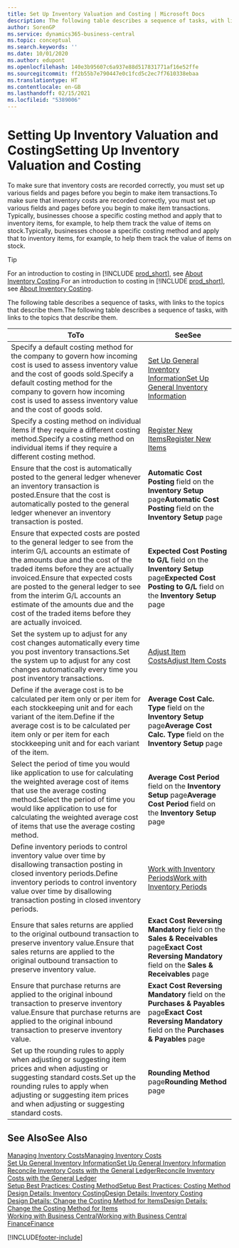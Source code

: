```yaml
---
title: Set Up Inventory Valuation and Costing | Microsoft Docs
description: The following table describes a sequence of tasks, with links to the topics that describe them.
author: SorenGP
ms.service: dynamics365-business-central
ms.topic: conceptual
ms.search.keywords: ''
ms.date: 10/01/2020
ms.author: edupont
ms.openlocfilehash: 140e3b95607c6a937e88d517831771af16e52ffe
ms.sourcegitcommit: ff2b55b7e790447e0c1fcd5c2ec7f7610338ebaa
ms.translationtype: HT
ms.contentlocale: en-GB
ms.lasthandoff: 02/15/2021
ms.locfileid: "5389006"
---
```

# <a name="setting-up-inventory-valuation-and-costing"></a><span data-ttu-id="6ab0b-103">Setting Up Inventory Valuation and Costing</span><span class="sxs-lookup"><span data-stu-id="6ab0b-103">Setting Up Inventory Valuation and Costing</span></span>

<span data-ttu-id="6ab0b-104">To make sure that inventory costs are recorded correctly, you must set up various fields and pages before you begin to make item transactions.</span><span class="sxs-lookup"><span data-stu-id="6ab0b-104">To make sure that inventory costs are recorded correctly, you must set up various fields and pages before you begin to make item transactions.</span></span> <span data-ttu-id="6ab0b-105">Typically, businesses choose a specific costing method and apply that to inventory items, for example, to help them track the value of items on stock.</span><span class="sxs-lookup"><span data-stu-id="6ab0b-105">Typically, businesses choose a specific costing method and apply that to inventory items, for example, to help them track the value of items on stock.</span></span>  

> [!TIP]
> <span data-ttu-id="6ab0b-106">For an introduction to costing in [!INCLUDE [prod_short](includes/prod_short.md)], see [About Inventory Costing](finance-learn-about-costing.md).</span><span class="sxs-lookup"><span data-stu-id="6ab0b-106">For an introduction to costing in [!INCLUDE [prod_short](includes/prod_short.md)], see [About Inventory Costing](finance-learn-about-costing.md).</span></span>

<span data-ttu-id="6ab0b-107">The following table describes a sequence of tasks, with links to the topics that describe them.</span><span class="sxs-lookup"><span data-stu-id="6ab0b-107">The following table describes a sequence of tasks, with links to the topics that describe them.</span></span>

|<span data-ttu-id="6ab0b-108">**To**</span><span class="sxs-lookup"><span data-stu-id="6ab0b-108">**To**</span></span>|<span data-ttu-id="6ab0b-109">**See**</span><span class="sxs-lookup"><span data-stu-id="6ab0b-109">**See**</span></span>|  
|------------|-------------|
|<span data-ttu-id="6ab0b-110">Specify a default costing method for the company to govern how incoming cost is used to assess inventory value and the cost of goods sold.</span><span class="sxs-lookup"><span data-stu-id="6ab0b-110">Specify a default costing method for the company to govern how incoming cost is used to assess inventory value and the cost of goods sold.</span></span>|[<span data-ttu-id="6ab0b-111">Set Up General Inventory Information</span><span class="sxs-lookup"><span data-stu-id="6ab0b-111">Set Up General Inventory Information</span></span>](inventory-how-setup-general.md)|  
|<span data-ttu-id="6ab0b-112">Specify a costing method on individual items if they require a different costing method.</span><span class="sxs-lookup"><span data-stu-id="6ab0b-112">Specify a costing method on individual items if they require a different costing method.</span></span>|[<span data-ttu-id="6ab0b-113">Register New Items</span><span class="sxs-lookup"><span data-stu-id="6ab0b-113">Register New Items</span></span>](inventory-how-register-new-items.md)|  
|<span data-ttu-id="6ab0b-114">Ensure that the cost is automatically posted to the general ledger whenever an inventory transaction is posted.</span><span class="sxs-lookup"><span data-stu-id="6ab0b-114">Ensure that the cost is automatically posted to the general ledger whenever an inventory transaction is posted.</span></span>|<span data-ttu-id="6ab0b-115">**Automatic Cost Posting** field on the **Inventory Setup** page</span><span class="sxs-lookup"><span data-stu-id="6ab0b-115">**Automatic Cost Posting** field on the **Inventory Setup** page</span></span>|  
|<span data-ttu-id="6ab0b-116">Ensure that expected costs are posted to the general ledger to see from the interim G/L accounts an estimate of the amounts due and the cost of the traded items before they are actually invoiced.</span><span class="sxs-lookup"><span data-stu-id="6ab0b-116">Ensure that expected costs are posted to the general ledger to see from the interim G/L accounts an estimate of the amounts due and the cost of the traded items before they are actually invoiced.</span></span>|<span data-ttu-id="6ab0b-117">**Expected Cost Posting to G/L** field on the **Inventory Setup** page</span><span class="sxs-lookup"><span data-stu-id="6ab0b-117">**Expected Cost Posting to G/L** field on the **Inventory Setup** page</span></span>|  
|<span data-ttu-id="6ab0b-118">Set the system up to adjust for any cost changes automatically every time you post inventory transactions.</span><span class="sxs-lookup"><span data-stu-id="6ab0b-118">Set the system up to adjust for any cost changes automatically every time you post inventory transactions.</span></span>|[<span data-ttu-id="6ab0b-119">Adjust Item Costs</span><span class="sxs-lookup"><span data-stu-id="6ab0b-119">Adjust Item Costs</span></span>](inventory-how-adjust-item-costs.md)|  
|<span data-ttu-id="6ab0b-120">Define if the average cost is to be calculated per item only or per item for each stockkeeping unit and for each variant of the item.</span><span class="sxs-lookup"><span data-stu-id="6ab0b-120">Define if the average cost is to be calculated per item only or per item for each stockkeeping unit and for each variant of the item.</span></span>|<span data-ttu-id="6ab0b-121">**Average Cost Calc. Type** field on the **Inventory Setup** page</span><span class="sxs-lookup"><span data-stu-id="6ab0b-121">**Average Cost Calc. Type** field on the **Inventory Setup** page</span></span>|  
|<span data-ttu-id="6ab0b-122">Select the period of time you would like application to use for calculating the weighted average cost of items that use the average costing method.</span><span class="sxs-lookup"><span data-stu-id="6ab0b-122">Select the period of time you would like application to use for calculating the weighted average cost of items that use the average costing method.</span></span>|<span data-ttu-id="6ab0b-123">**Average Cost Period** field on the **Inventory Setup** page</span><span class="sxs-lookup"><span data-stu-id="6ab0b-123">**Average Cost Period** field on the **Inventory Setup** page</span></span>|  
|<span data-ttu-id="6ab0b-124">Define inventory periods to control inventory value over time by disallowing transaction posting in closed inventory periods.</span><span class="sxs-lookup"><span data-stu-id="6ab0b-124">Define inventory periods to control inventory value over time by disallowing transaction posting in closed inventory periods.</span></span>|[<span data-ttu-id="6ab0b-125">Work with Inventory Periods</span><span class="sxs-lookup"><span data-stu-id="6ab0b-125">Work with Inventory Periods</span></span>](finance-how-to-work-with-inventory-periods.md)|  
|<span data-ttu-id="6ab0b-126">Ensure that sales returns are applied to the original outbound transaction to preserve inventory value.</span><span class="sxs-lookup"><span data-stu-id="6ab0b-126">Ensure that sales returns are applied to the original outbound transaction to preserve inventory value.</span></span>|<span data-ttu-id="6ab0b-127">**Exact Cost Reversing Mandatory** field on the **Sales & Receivables** page</span><span class="sxs-lookup"><span data-stu-id="6ab0b-127">**Exact Cost Reversing Mandatory** field on the **Sales & Receivables** page</span></span>|  
|<span data-ttu-id="6ab0b-128">Ensure that purchase returns are applied to the original inbound transaction to preserve inventory value.</span><span class="sxs-lookup"><span data-stu-id="6ab0b-128">Ensure that purchase returns are applied to the original inbound transaction to preserve inventory value.</span></span>|<span data-ttu-id="6ab0b-129">**Exact Cost Reversing Mandatory** field on the **Purchases & Payables** page</span><span class="sxs-lookup"><span data-stu-id="6ab0b-129">**Exact Cost Reversing Mandatory** field on the **Purchases & Payables** page</span></span>|
|<span data-ttu-id="6ab0b-130">Set up the rounding rules to apply when adjusting or suggesting item prices and when adjusting or suggesting standard costs.</span><span class="sxs-lookup"><span data-stu-id="6ab0b-130">Set up the rounding rules to apply when adjusting or suggesting item prices and when adjusting or suggesting standard costs.</span></span>|<span data-ttu-id="6ab0b-131">**Rounding Method** page</span><span class="sxs-lookup"><span data-stu-id="6ab0b-131">**Rounding Method** page</span></span>|  

## <a name="see-also"></a><span data-ttu-id="6ab0b-132">See Also</span><span class="sxs-lookup"><span data-stu-id="6ab0b-132">See Also</span></span>

[<span data-ttu-id="6ab0b-133">Managing Inventory Costs</span><span class="sxs-lookup"><span data-stu-id="6ab0b-133">Managing Inventory Costs</span></span>](finance-manage-inventory-costs.md)  
[<span data-ttu-id="6ab0b-134">Set Up General Inventory Information</span><span class="sxs-lookup"><span data-stu-id="6ab0b-134">Set Up General Inventory Information</span></span>](inventory-how-setup-general.md)  
[<span data-ttu-id="6ab0b-135">Reconcile Inventory Costs with the General Ledger</span><span class="sxs-lookup"><span data-stu-id="6ab0b-135">Reconcile Inventory Costs with the General Ledger</span></span>](finance-how-to-post-inventory-costs-to-the-general-ledger.md)  
[<span data-ttu-id="6ab0b-136">Setup Best Practices: Costing Method</span><span class="sxs-lookup"><span data-stu-id="6ab0b-136">Setup Best Practices: Costing Method</span></span>](setup-best-practices-costing-method.md)  
[<span data-ttu-id="6ab0b-137">Design Details: Inventory Costing</span><span class="sxs-lookup"><span data-stu-id="6ab0b-137">Design Details: Inventory Costing</span></span>](design-details-inventory-costing.md)  
[<span data-ttu-id="6ab0b-138">Design Details: Change the Costing Method for Items</span><span class="sxs-lookup"><span data-stu-id="6ab0b-138">Design Details: Change the Costing Method for Items</span></span>](design-details-changing-costing-methods.md)  
[<span data-ttu-id="6ab0b-139">Working with Business Central</span><span class="sxs-lookup"><span data-stu-id="6ab0b-139">Working with Business Central</span></span>](ui-work-product.md)  
[<span data-ttu-id="6ab0b-140">Finance</span><span class="sxs-lookup"><span data-stu-id="6ab0b-140">Finance</span></span>](finance.md)  


[!INCLUDE[footer-include](includes/footer-banner.md)]